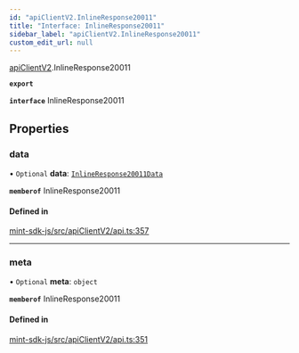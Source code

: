```yaml
---
id: "apiClientV2.InlineResponse20011"
title: "Interface: InlineResponse20011"
sidebar_label: "apiClientV2.InlineResponse20011"
custom_edit_url: null
---
```


[apiClientV2](../modules/apiClientV2).InlineResponse20011

**`export`**

**`interface`** InlineResponse20011

## Properties

### data

• `Optional` **data**: [`InlineResponse20011Data`](apiClientV2.InlineResponse20011Data)

**`memberof`** InlineResponse20011

#### Defined in

[mint-sdk-js/src/apiClientV2/api.ts:357](https://github.com/KyuzanInc/mint-sdk-js/blob/116138b/src/apiClientV2/api.ts#L357)

___

### meta

• `Optional` **meta**: `object`

**`memberof`** InlineResponse20011

#### Defined in

[mint-sdk-js/src/apiClientV2/api.ts:351](https://github.com/KyuzanInc/mint-sdk-js/blob/116138b/src/apiClientV2/api.ts#L351)
